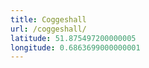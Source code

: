 ```yaml
---
title: Coggeshall
url: /coggeshall/
latitude: 51.875497200000005
longitude: 0.6863699000000001
---
```

